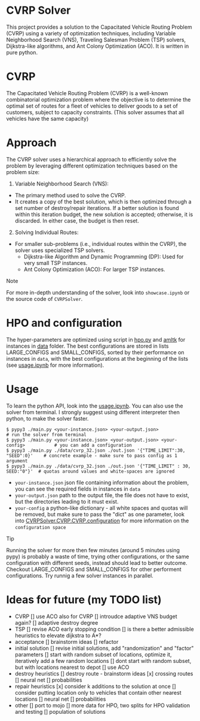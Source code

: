 # CVRP Solver
This project provides a solution to the Capacitated Vehicle Routing Problem (CVRP) using a variety of optimization techniques, including Variable Neighborhood Search (VNS), Traveling Salesman Problem (TSP) solvers, Dijkstra-like algorithms, and Ant Colony Optimization (ACO). It is written in pure python.

# CVRP
The Capacitated Vehicle Routing Problem (CVRP) is a well-known combinatorial optimization problem where the objective is to determine the optimal set of routes for a fleet of vehicles to deliver goods to a set of customers, subject to capacity constraints. (This solver assumes that all vehicles have the same capacity)

# Approach
The CVRP solver uses a hierarchical approach to efficiently solve the problem by leveraging different optimization techniques based on the problem size:
1. Variable Neighborhood Search (VNS):
  - The primary method used to solve the CVRP.
  - It creates a copy of the best solution, which is then optimized through a set number of destroy/repair iterations. If a better solution is found
  within this iteration budget, the new solution is accepted; otherwise, it is discarded. In either case, the budget is then reset.
2. Solving Individual Routes:
  - For smaller sub-problems (i.e., individual routes within the CVRP), the solver uses specialized TSP solvers.
    - Dijkstra-like Algorithm and Dynamic Programming (DP): Used for very small TSP instances.
    - Ant Colony Optimization (ACO): For larger TSP instances.
> [!NOTE]
> For more in-depth understanding of the solver, look into `showcase.ipynb` or the source code of `CVRPSolver`.

# HPO and configuration
The hyper-parameters are optimized using script in [hpo.py](hpo.py) and [amltk](https://automl.github.io/amltk/latest/) for instances in [data](data) folder. The best configurations are stored in lists LARGE_CONFIGS and SMALL_CONFIGS, sorted by their performance on instances in `data`, with the best configurations at the beginning of the lists (see [usage.ipynb](usage.ipynb) for more information). 

# Usage
To learn the python API, look into the [usage.ipynb](usage.ipynb). You can also use the solver from terminal. I strongly suggest using different interpreter then python, to make the solver faster.
```
$ pypy3 ./main.py <your-instance.json> <your-output.json>                         # run the solver from terminal
$ pypy3 ./main.py <your-instance.json> <your-output.json> <your-config>           # you can add a configuration
$ pypy3 ./main.py ./data/cvrp_32.json ./out.json '{"TIME_LIMIT":30, "SEED":0}'    # concrete example - make sure to pass config as 1 argument
$ pypy3 ./main.py ./data/cvrp_32.json ./out.json '{"TIME_LIMIT" : 30, SEED:"0"}'  # quotas around values and white-spaces are ignored
```
- `your-instance.json` json file containing information about the problem, you can see the required fields in instances in `data`
- `your-output.json` path to the output file, the file does not have to exist, but the directories leading to it must exist.
- `your-config` a python-like dictionary - all white spaces and quotas will be removed, but make sure to pass the "dict" as one parameter, look into [CVRPSolver.CVRP.CVRP.configuration](CVRPSolver.CVRP.CVRP.configuration) for more information on the `configuration space`
> [!TIP]
> Running the solver for more then few minutes (around 5 minutes using pypy) is probably a waste of time, trying other configurations, or the same configuration with different seeds, instead should lead to better outcome.
> Checkout LARGE_CONFIGS and SMALL_CONFIGS for other performent configurations.
> Try runnig a few solver instances in parallel.

# Ideas for future (my TODO list)
- CVRP
  [] use ACO also for CVRP
  [] introudce adaptive VNS budget again?
  [] adaptive destroy degree
- TSP
  [] revise ACO early stopping condition
  [] is there a better admissible heuristics to elevate dijkstra to A*?
- acceptance
  [] brainstorm ideas
  [] refactor
- initial solution
  [] revise initial solutions, add "randomization" and "factor" parameters
  [] start with random subset of locations, optimize it, iteratively add a few random locations 
  [] dont start with random subset, but with locations nearest to depot
  [] use ACO
- destroy heuristics
  [] destroy route - brainstorm ideas
  [x] crossing routes
  [] neural net
  [] probabilities
- repair heuristics
  [x] consider k additions to the solution at once
  [] consider putting location only to vehicles that contain other nearest locations
  [] neural net
  [] probabilities
- other
  [] port to mojo
  [] more data for HPO, two splits for HPO validation and testing
  [] population of solutions